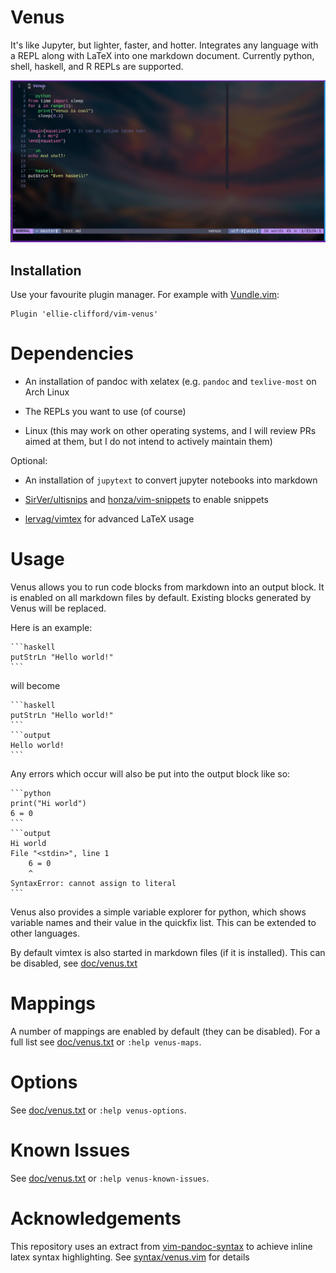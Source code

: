 # Venus

It's like Jupyter, but lighter, faster, and hotter. Integrates any language
with a REPL along with  LaTeX into one markdown document. Currently python,
shell, haskell, and R REPLs are supported.

![Demo](demo.gif)

## Installation

Use your favourite plugin manager. For example with
[Vundle.vim](https://github.com/VundleVim/Vundle.vim):
```vimscript
Plugin 'ellie-clifford/vim-venus'
```

# Dependencies

- An installation of pandoc with xelatex (e.g. `pandoc` and `texlive-most` on
  Arch Linux

- The REPLs you want to use (of course)

- Linux (this may work on other operating systems, and I will review PRs aimed
  at them, but I do not intend to actively maintain them)

Optional:

- An installation of `jupytext` to convert jupyter notebooks into markdown

- [SirVer/ultisnips](https://github.com/SirVer/ultisnips) and
  [honza/vim-snippets](https://github.com/honza/vim-snippets) to enable
  snippets

- [lervag/vimtex](https://github.com/lervag/vimtex) for advanced LaTeX usage

# Usage

Venus allows you to run code blocks from markdown into an output block. It is
enabled on all markdown files by default. Existing blocks generated by
Venus will be replaced.

Here is an example:

    ```haskell
    putStrLn "Hello world!"
    ```

will become

    ```haskell
    putStrLn "Hello world!"
    ```
    ```output
    Hello world!
    ```

Any errors which occur will also be put into the output block like so:

	```python
	print("Hi world")
	6 = 0
	```
	```output
	Hi world
	File "<stdin>", line 1
		6 = 0
		^
	SyntaxError: cannot assign to literal
	```

Venus also provides a simple variable explorer for python, which shows variable
names and their value in the quickfix list. This can be extended to other
languages.

By default vimtex is also started in markdown files (if it is installed). This
can be disabled, see [doc/venus.txt](./doc/venus.txt)

# Mappings

A number of mappings are enabled by default (they can be disabled). For a full
list see [doc/venus.txt](./doc/venus.txt) or `:help venus-maps`.

# Options

See [doc/venus.txt](./doc/venus.txt) or `:help venus-options`.

# Known Issues

See [doc/venus.txt](./doc/venus.txt) or `:help venus-known-issues`.

# Acknowledgements

This repository uses an extract from
[vim-pandoc-syntax](https://github.com/vim-pandoc/vim-pandoc-syntax) to achieve
inline latex syntax highlighting. See [syntax/venus.vim](./syntax/venus.vim)
for details
